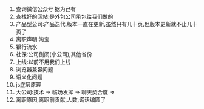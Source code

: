 1. 查询微信公众号 据为己有
2. 查找好的网站:是外包公司承包给我们做的
3. 产品型公司:产品迭代,版本一直在更新,虽然只有几十页,但版本更新就不止几十页了
4. 离职声明:淘宝
5. 银行流水
6. 社保:公司倒闭(小公司),其他省份
7. 上线:以前不用我们上线
8. 浏览器兼容问题
9. 语义化问题
10. js底层原理
11. 大公司:技术 => 临场发挥 => 聊天契合度 => 
12. 离职原因,离职前贡献,人数,谎话编圆了